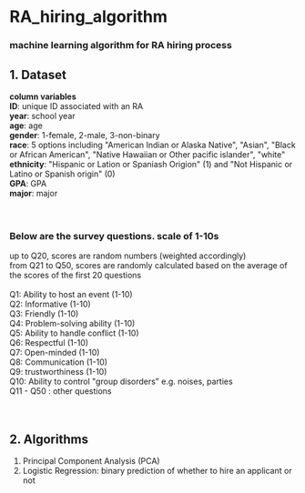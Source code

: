 # RA_hiring_algorithm
### machine learning algorithm for RA hiring process

## 1. Dataset 
**column variables** </br>
**ID**: unique ID associated with an RA </br>
**year**: school year  </br>
**age**: age </br>
**gender**: 1-female, 2-male, 3-non-binary </br> 
**race**: 5 options including "American Indian or Alaska Native", "Asian", "Black or African American", "Native Hawaiian or Other pacific islander", "white"</br>
**ethnicity**: "Hispanic or Lation or Spaniash Origion" (1) and "Not Hispanic or Latino or Spanish origin" (0) </br>
**GPA**: GPA </br>
**major**: major </br>
</br>
</br>
### Below are the survey questions. scale of 1-10s </br>
up to Q20, scores are random numbers (weighted accordingly) </br>
from Q21 to Q50, scores are randomly calculated based on the average of the scores of the first 20 questions </br>
</br>
Q1: Ability to host an event (1-10) </br>
Q2: Informative (1-10) </br>
Q3: Friendly (1-10) </br>
Q4: Problem-solving ability (1-10) </br>
Q5: Ability to handle conflict (1-10) </br>
Q6: Respectful (1-10) </br>
Q7: Open-minded (1-10) </br>
Q8: Communication (1-10) </br>
Q9: trustworthiness (1-10) </br>
Q10: Ability to control "group disorders" e.g. noises, parties</br>
Q11 - Q50 : other questions </br>
</br>
</br>

## 2. Algorithms
1) Principal Component Analysis (PCA) </br>
2) Logistic Regression: binary prediction of whether to hire an applicant or not </br>
